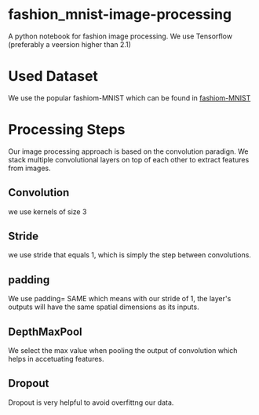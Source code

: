 # fashion_mnist-image-processing
A python notebook for fashion image processing.  We use Tensorflow (preferably a veersion higher than 2.1)

# Used Dataset
We use the popular fashiom-MNIST which can be found in [fashiom-MNIST](http://yann.lecun.com/exdb/mnist/)

# Processing Steps
Our image processing approach is based on the convolution paradign. We stack multiple convolutional layers on top of each other to extract features from images.
## Convolution
we use kernels of size 3

## Stride
we use stride that equals 1, which is simply the step between convolutions.

## padding
We use padding= SAME which means with our stride of 1, the layer's outputs will have the same spatial dimensions as its inputs.

## DepthMaxPool
We select the max value when pooling the output of convolution which helps in accetuating features.

## Dropout
Dropout is very helpful to avoid overfittng our data.
